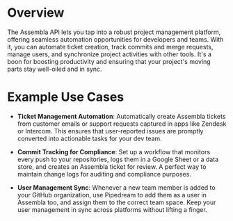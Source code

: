 # Overview

The Assembla API lets you tap into a robust project management platform, offering seamless automation opportunities for developers and teams. With it, you can automate ticket creation, track commits and merge requests, manage users, and synchronize project activities with other tools. It's a boon for boosting productivity and ensuring that your project's moving parts stay well-oiled and in sync.

# Example Use Cases

- **Ticket Management Automation**: Automatically create Assembla tickets from customer emails or support requests captured in apps like Zendesk or Intercom. This ensures that user-reported issues are promptly converted into actionable tasks for your dev team.

- **Commit Tracking for Compliance**: Set up a workflow that monitors every push to your repositories, logs them in a Google Sheet or a data store, and creates an Assembla ticket for review. A perfect way to maintain change logs for auditing and compliance purposes.

- **User Management Sync**: Whenever a new team member is added to your GitHub organization, use Pipedream to add them as a user in Assembla too, and assign them to the correct team space. Keep your user management in sync across platforms without lifting a finger.
